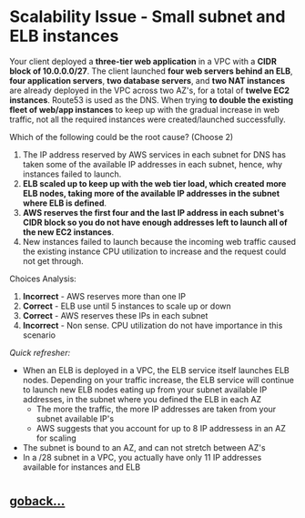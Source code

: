 # Scalability Issue - Small subnet and ELB instances

Your client deployed a **three-tier web application** in a VPC with a **CIDR block of 10.0.0.0/27**. The client launched **four web servers behind an ELB**, **four application servers**, **two database servers**, and **two NAT instances** are already deployed in the VPC across two AZ's, for a total of **twelve EC2 instances**. Route53 is used as the DNS. When trying **to double the existing fleet of web/app instances** to keep up with the gradual increase in web traffic, not all the required instances were created/launched successfully.

Which of the following could be the root cause? (Choose 2)

1. The IP address reserved by AWS services in each subnet for DNS has taken some of the available IP addresses in each subnet, hence, why instances failed to launch.
2. **ELB scaled up to keep up with the web tier load, which created more ELB nodes, taking more of the available IP addresses in the subnet where ELB is defined**.
3. **AWS reserves the first four and the last IP address in each subnet's CIDR block so you do not have enough addresses left to launch all of the new EC2 instances**.
4. New instances failed to launch because the incoming web traffic caused the existing instance CPU utilization to increase and the request could not get through.

Choices Analysis:

1. **Incorrect** - AWS reserves more than one IP 
2. **Correct** - ELB use until 5 instances to scale up or down
3. **Correct** - AWS reserves these IPs in each subnet
4. **Incorrect** - Non sense. CPU utilization do not have importance in this scenario

_Quick refresher:_
- When an ELB is deployed in a VPC, the ELB service itself launches ELB nodes. Depending on your traffic increase, the ELB service will continue to launch new ELB nodes eating up from your subnet available IP addresses, in the subnet where you defined the ELB in each AZ
    - The more the traffic, the more IP addresses are taken from your subnet available IP's
    - AWS suggests that you account for up to 8 IP addressess in an AZ for scaling
- The subnet is bound to an AZ, and can not stretch between AZ's
- In a /28 subnet in a VPC, you actually have only 11 IP addresses available for instances and ELB

#
## [goback...](./vpc-questions.md)
